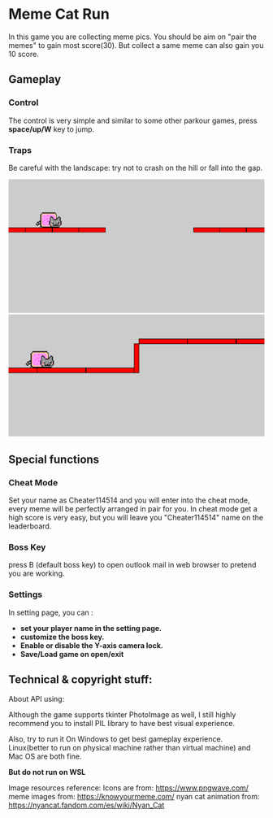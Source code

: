 # Meme Cat Run

In this game you are collecting meme pics. You should be aim on "pair the memes" to gain most score(30). But collect a same meme can also gain you 10 score.

## Gameplay

### Control
The control is very simple and similar to some other parkour games, press **space/up/W** key to jump.

### Traps
Be careful with the landscape: try not to crash on the hill or fall into the gap.

![gap screenshot](./img/sc1.png)
![hill screenshot](./img/sc2.png)

## Special functions

### Cheat Mode
Set your name as Cheater114514 and you will enter into the cheat mode, every meme will be perfectly arranged in pair for you. In cheat mode get a high score is very easy, but you will leave you "Cheater114514" name on the leaderboard.

### Boss Key
press B (default boss key) to open outlook mail in web browser to pretend you are working.

### Settings
In setting page, you can :

* **set your player name in the setting page.**
* **customize the boss key.**
* **Enable or disable the Y-axis camera lock.**
* **Save/Load game on open/exit**

## Technical & copyright stuff:

About API using:

Although the game supports tkinter PhotoImage as well, I still highly recommend you to install PIL library to have best visual experience.

Also, try to run it On Windows to get best gameplay experience. Linux(better to run on physical machine rather than virtual machine) and Mac OS are both fine.

**But do not run on WSL**

Image resources reference:
Icons are from: https://www.pngwave.com/
meme images from: https://knowyourmeme.com/
nyan cat animation from: https://nyancat.fandom.com/es/wiki/Nyan_Cat